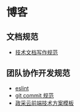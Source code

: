 # 博客

## 文档规范
- [技术文档写作规范](./document-style-guide)

## 团队协作开发规范

- [eslint](./eslint)
- [git commit 规范](./commitlint)
- [政采云前端技术方案模板](./technical-solutions)
